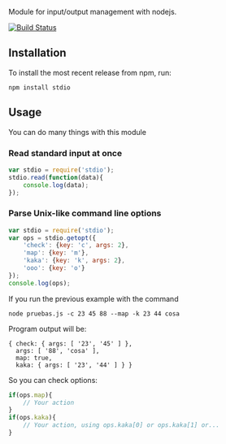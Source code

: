Module for input/output management with nodejs.

[![Build Status](https://secure.travis-ci.org/sgmonda/stdio.png)](http://travis-ci.org/sgmonda/stdio)

## Installation

To install the most recent release from npm, run:

    npm install stdio

## Usage

You can do many things with this module

### Read standard input at once

```javascript
var stdio = require('stdio');
stdio.read(function(data){
    console.log(data);
});
```

### Parse Unix-like command line options

```javascript
var stdio = require('stdio');
var ops = stdio.getopt({
    'check': {key: 'c', args: 2},
    'map': {key: 'm'},
    'kaka': {key: 'k', args: 2},
    'ooo': {key: 'o'}
});
console.log(ops);
```

If you run the previous example with the command

    node pruebas.js -c 23 45 88 --map -k 23 44 cosa

Program output will be:

    { check: { args: [ '23', '45' ] },
      args: [ '88', 'cosa' ],
      map: true,
      kaka: { args: [ '23', '44' ] } }

So you can check options:

```javascript
if(ops.map){
    // Your action
}
if(ops.kaka){
    // Your action, using ops.kaka[0] or ops.kaka[1] or...
}
```
